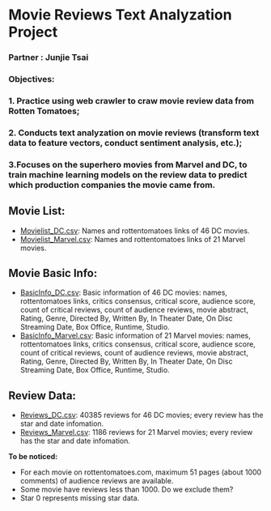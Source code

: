# Movie Reviews Text Analyzation Project
### Partner : Junjie Tsai
### Objectives: 
###     1. Practice using web crawler to craw movie review data from Rotten Tomatoes; 
###     2. Conducts text analyzation on movie reviews (transform text data to feature vectors, conduct sentiment analysis, etc.);
###     3.Focuses on the superhero movies from Marvel and DC, to train machine learning models on the review data to predict which production companies the movie came from.

## Movie List: 
- [Movielist_DC.csv](https://github.com/JunjieTsai/TAD2019_jc9033/blob/master/Movielist_DC.csv): Names and rottentomatoes links of 46 DC movies.
- [Movielist_Marvel.csv](https://github.com/JunjieTsai/TAD2019_jc9033/blob/master/Movielist_Marvel.csv): Names and rottentomatoes links of 21 Marvel movies.

## Movie Basic Info: 
- [BasicInfo_DC.csv](https://github.com/JunjieTsai/TAD2019_jc9033/blob/master/BasicInfo_DC.csv): Basic information of 46 DC movies: names, rottentomatoes links, critics consensus, critical score, audience score, count of critical reviews, count of audience reviews, movie abstract, Rating, Genre, Directed By, Written By, In Theater Date, On Disc Streaming Date, Box Office, Runtime, Studio.
- [BasicInfo_Marvel.csv](https://github.com/JunjieTsai/TAD2019_jc9033/blob/master/BasicInfo_Marvel.csv): Basic information of 21 Marvel movies: names, rottentomatoes links, critics consensus, critical score, audience score, count of critical reviews, count of audience reviews, movie abstract, Rating, Genre, Directed By, Written By, In Theater Date, On Disc Streaming Date, Box Office, Runtime, Studio.

## Review Data: 
- [Reviews_DC.csv](https://github.com/JunjieTsai/TAD2019_jc9033/blob/master/Reviews_DC.csv): 40385 reviews for 46 DC movies; every review has the star and date infomation.
- [Reviews_Marvel.csv](https://github.com/JunjieTsai/TAD2019_jc9033/blob/master/Reviews_Marvel.csv): 1186 reviews for 21 Marvel movies; every review has the star and date infomation.

**To be noticed:**
- For each movie on rottentomatoes.com, maximum 51 pages (about 1000 comments) of audience reviews are available.
- Some movie have reviews less than 1000. Do we exclude them?
- Star 0 represents missing star data.
